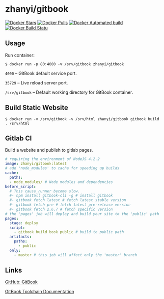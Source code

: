 # zhanyi/gitbook

[![Docker Stars](https://img.shields.io/docker/stars/zhanyi/gitbook.svg)](https://hub.docker.com/r/zhanyi/gitbook/)
[![Docker Pulls](https://img.shields.io/docker/pulls/zhanyi/gitbook.svg)](https://hub.docker.com/r/zhanyi/gitbook/)
[![Docker Automated build](https://img.shields.io/docker/automated/zhanyi/gitbook.svg)](https://hub.docker.com/r/zhanyi/gitbook/)
[![Docker Build Statu](https://img.shields.io/docker/build/zhanyi/gitbook.svg)](https://hub.docker.com/r/zhanyi/gitbook/)

## Usage

Run container:
```
$ docker run -p 80:4000 -v /srv/gitbook zhanyi/gitbook
```

`4000` – GitBook default service port.

`35729` – Live reload server port.

`/srv/gitbook` – Default working directory for GitBook container.

## Build Static Website

```
$ docker run -v /srv/gitbook -v /srv/html zhanyi/gitbook gitbook build . /srv/html
```

## Gitlab CI

Build a website and publish to gitlab pages.

```yml
# requiring the environment of NodeJS 4.2.2
image: zhanyi/gitbook:latest
# add 'node_modules' to cache for speeding up builds
cache:
  paths:
  - node_modules/ # Node modules and dependencies
before_script:
  # This cause runner become slow.
  #- npm install gitbook-cli -g # install gitbook
  #- gitbook fetch latest # fetch latest stable version
  #- gitbook fetch pre # fetch latest pre-release version
  #- gitbook fetch 2.6.7 # fetch specific version
# the 'pages' job will deploy and build your site to the 'public' path
pages:
  stage: deploy
  script:
    - gitbook build book public # build to public path
  artifacts:
    paths:
      - public
  only:
    - master # this job will affect only the 'master' branch
```
## Links

[GitHub: GitBook](https://github.com/GitbookIO/gitbook)

[GitBook Toolchain Documentation](http://toolchain.gitbook.com)
